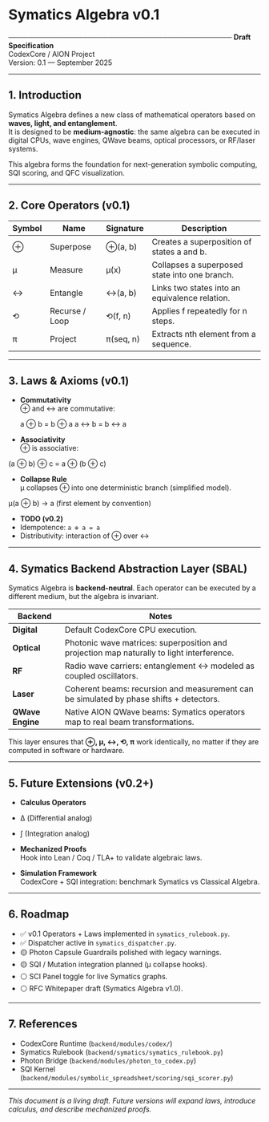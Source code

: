 # Symatics Algebra v0.1
─────────────────────────────────────────────
**Draft Specification**  
CodexCore / AION Project  
Version: 0.1 — September 2025  

---

## 1. Introduction

Symatics Algebra defines a new class of mathematical operators based on **waves, light, and entanglement**.  
It is designed to be **medium-agnostic**: the same algebra can be executed in digital CPUs, wave engines, QWave beams, optical processors, or RF/laser systems.  

This algebra forms the foundation for next-generation symbolic computing, SQI scoring, and QFC visualization.

---

## 2. Core Operators (v0.1)

| Symbol | Name             | Signature        | Description                                    |
|--------|-----------------|------------------|------------------------------------------------|
| ⊕      | Superpose       | ⊕(a, b)          | Creates a superposition of states a and b.     |
| μ      | Measure         | μ(x)             | Collapses a superposed state into one branch.  |
| ↔      | Entangle        | ↔(a, b)          | Links two states into an equivalence relation. |
| ⟲      | Recurse / Loop  | ⟲(f, n)          | Applies f repeatedly for n steps.              |
| π      | Project         | π(seq, n)        | Extracts nth element from a sequence.          |

---

## 3. Laws & Axioms (v0.1)

- **Commutativity**  
  ⊕ and ↔ are commutative:  

  a ⊕ b = b ⊕ a
a ↔ b = b ↔ a

- **Associativity**  
⊕ is associative:  

(a ⊕ b) ⊕ c = a ⊕ (b ⊕ c)

- **Collapse Rule**  
μ collapses ⊕ into one deterministic branch (simplified model).  

μ(a ⊕ b) → a   (first element by convention)

- **TODO (v0.2)**  
- Idempotence: `a ⊕ a = a`  
- Distributivity: interaction of ⊕ over ↔  

---

## 4. Symatics Backend Abstraction Layer (SBAL)

Symatics Algebra is **backend-neutral**. Each operator can be executed by a different medium, but the algebra is invariant.  

| Backend | Notes |
|---------|-------|
| **Digital** | Default CodexCore CPU execution. |
| **Optical** | Photonic wave matrices: superposition and projection map naturally to light interference. |
| **RF** | Radio wave carriers: entanglement ↔ modeled as coupled oscillators. |
| **Laser** | Coherent beams: recursion and measurement can be simulated by phase shifts + detectors. |
| **QWave Engine** | Native AION QWave beams: Symatics operators map to real beam transformations. |

This layer ensures that **⊕, μ, ↔, ⟲, π** work identically, no matter if they are computed in software or hardware.

---

## 5. Future Extensions (v0.2+)

- **Calculus Operators**  
- Δ (Differential analog)  
- ∫ (Integration analog)  

- **Mechanized Proofs**  
Hook into Lean / Coq / TLA+ to validate algebraic laws.  

- **Simulation Framework**  
CodexCore + SQI integration: benchmark Symatics vs Classical Algebra.  

---

## 6. Roadmap

- ✅ v0.1 Operators + Laws implemented in `symatics_rulebook.py`.  
- ✅ Dispatcher active in `symatics_dispatcher.py`.  
- 🟡 Photon Capsule Guardrails polished with legacy warnings.  
- 🟡 SQI / Mutation integration planned (μ collapse hooks).  
- ⚪ SCI Panel toggle for live Symatics graphs.  
- ⚪ RFC Whitepaper draft (Symatics Algebra v1.0).  

---

## 7. References

- CodexCore Runtime (`backend/modules/codex/`)  
- Symatics Rulebook (`backend/symatics/symatics_rulebook.py`)  
- Photon Bridge (`backend/modules/photon_to_codex.py`)  
- SQI Kernel (`backend/modules/symbolic_spreadsheet/scoring/sqi_scorer.py`)  

---

*This document is a living draft. Future versions will expand laws, introduce calculus, and describe mechanized proofs.*

